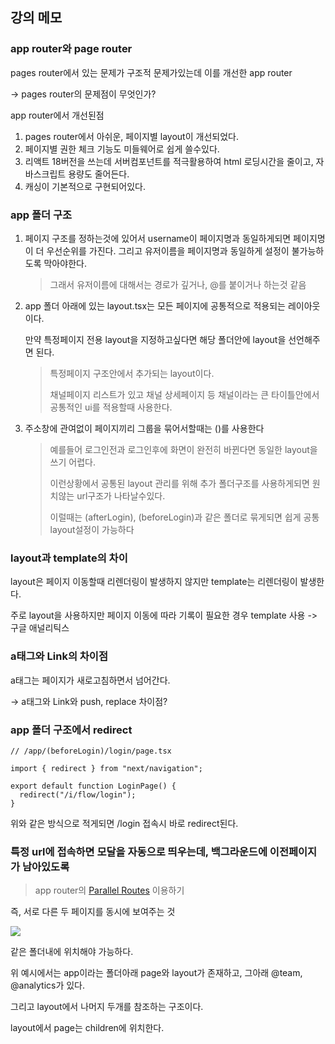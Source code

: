 ## 강의 메모

### app router와 page router

pages router에서 있는 문제가 구조적 문제가있는데 이를 개선한 app router

-> pages router의 문제점이 무엇인가?

app router에서 개선된점

1. pages router에서 아쉬운, 페이지별 layout이 개선되었다.
2. 페이지별 권한 체크 기능도 미들웨어로 쉽게 쓸수있다.
3. 리액트 18버전을 쓰는데 서버컴포넌트를 적극활용하여 html 로딩시간을 줄이고, 자바스크립트 용량도 줄어든다.
4. 캐싱이 기본적으로 구현되어있다.

### app 폴더 구조

1. 페이지 구조를 정하는것에 있어서 username이 페이지명과 동일하게되면 페이지명이 더 우선순위를 가진다.
   그리고 유저이름을 페이지명과 동일하게 설정이 불가능하도록 막아야한다.

   > 그래서 유저이름에 대해서는 경로가 깊거나, @를 붙이거나 하는것 같음

2. app 폴더 아래에 있는 layout.tsx는 모든 페이지에 공통적으로 적용되는 레이아웃이다.

   만약 특정페이지 전용 layout을 지정하고싶다면 해당 폴더안에 layout을 선언해주면 된다.

   > 특정페이지 구조안에서 추가되는 layout이다.
   >
   > 채널페이지 리스트가 있고 채널 상세페이지 등 채널이라는 큰 타이틀안에서 공통적인 ui를 적용할때 사용한다.

3. 주소창에 관여없이 페이지끼리 그룹을 묶어서할때는 ()를 사용한다

   > 예를들어 로그인전과 로그인후에 화면이 완전히 바뀐다면 동일한 layout을 쓰기 어렵다.
   >
   > 이런상황에서 공통된 layout 관리를 위해 추가 폴더구조를 사용하게되면 원치않는 url구조가 나타날수있다.
   >
   > 이럴때는 (afterLogin), (beforeLogin)과 같은 폴더로 묶게되면 쉽게 공통 layout설정이 가능하다

### layout과 template의 차이

layout은 페이지 이동할때 리렌더링이 발생하지 않지만 template는 리렌더링이 발생한다.

주로 layout을 사용하지만 페이지 이동에 따라 기록이 필요한 경우 template 사용 -> 구글 애널리틱스

### a태그와 Link의 차이점

a태그는 페이지가 새로고침하면서 넘어간다.

-> a태그와 Link와 push, replace 차이점?

### app 폴더 구조에서 redirect

```tsx
// /app/(beforeLogin)/login/page.tsx

import { redirect } from "next/navigation";

export default function LoginPage() {
  redirect("/i/flow/login");
}
```

위와 같은 방식으로 적게되면 /login 접속시 바로 redirect된다.

### 특정 url에 접속하면 모달을 자동으로 띄우는데, 백그라운드에 이전페이지가 남아있도록

> app router의 [Parallel Routes](https://nextjs.org/docs/app/building-your-application/routing/parallel-routes) 이용하기

즉, 서로 다른 두 페이지를 동시에 보여주는 것

<img src='./images/parallel-routes.avif'>

같은 폴더내에 위치해야 가능하다.

위 예시에서는 app이라는 폴더아래 page와 layout가 존재하고, 그아래 @team, @analytics가 있다.

그리고 layout에서 나머지 두개를 참조하는 구조이다.

layout에서 page는 children에 위치한다.
